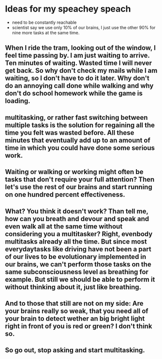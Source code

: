 # Ideas for my speachey speach

- need to be constantly reachable
- scientist say we use only 10% of our brains, I just use the other 90% for nine more tasks at the same time.


## When I ride the tram, looking out of the window, I feel time passing by. I am just waiting to arrive. Ten minutes of waiting. Wasted time I will never get back. So why don't check my mails while I am waiting, so I don't have to do it later. Why don't do an annoying call done while walking and why don't do school homework while the game is loading.
## multitasking, or rather fast switching between multiple tasks is the solution for regaining all the time you felt was wasted before. All these minutes that eventually add up to an amount of time in which you could have done some serious work.
## Waiting or walking or working might often be tasks that don't require your full attention? Then let's use the rest of our brains and start running on one hundred percent effectiveness.
## What? You think it doesn't work? Than tell me, how can you breath and devour and speak and even walk all at the same time without considering you a multitasker? Right, evenbody multitasks already all the time. But since most everydaytasks like driving have not been a part of our lives to be evolutionary implemented in our brains, we can't perform those tasks on the same subconsciousness level as breathing for example. But still we should be able to perform it without thinking about it, just like breathing.
## And to those that still are not on my side: Are your brains really so weak, that you need all of your brain to detect wether an big bright light right in front of you is red or green? I don't think so.
## So go out, stop asking and start multitasking.
